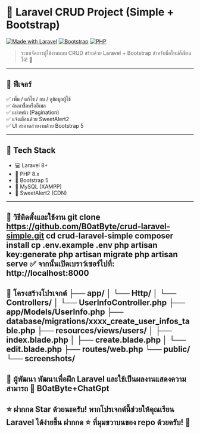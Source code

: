 # 🚀 Laravel CRUD Project (Simple + Bootstrap)

[![Made with Laravel](https://img.shields.io/badge/Laravel-Framework-red?style=flat&logo=laravel)](https://laravel.com)
[![Bootstrap](https://img.shields.io/badge/UI-Bootstrap-blue?style=flat&logo=bootstrap)](https://getbootstrap.com)
[![PHP](https://img.shields.io/badge/PHP-8.x-blueviolet?style=flat&logo=php)](https://www.php.net)

> ระบบจัดการผู้ใช้งานแบบ CRUD สร้างด้วย Laravel + Bootstrap สำหรับมือใหม่ก็เขียนได้! 🎯

---

## 📌 ฟีเจอร์

✅ เพิ่ม / แก้ไข / ลบ / ดูข้อมูลผู้ใช้  
✅ ค้นหาชื่อหรืออีเมล  
✅ แบ่งหน้า (Pagination)  
✅ แจ้งเตือนด้วย SweetAlert2  
✅ UI สะอาดสวยงามด้วย Bootstrap 5

---

## 🧰 Tech Stack

- 💻 Laravel 8+
- 🐘 PHP 8.x
- 🎨 Bootstrap 5
- 💾 MySQL (XAMPP)
- 🔔 SweetAlert2 (CDN)

---
🚀 วิธีติดตั้งและใช้งาน
git clone https://github.com/B0atByte/crud-laravel-simple.git
cd crud-laravel-simple
composer install
cp .env.example .env
php artisan key:generate
php artisan migrate
php artisan serve
✅ จากนั้นเปิดเบราว์เซอร์ไปที่: http://localhost:8000
---
📁 โครงสร้างโปรเจกต์
├── app/
│   └── Http/
│       └── Controllers/
│           └── UserInfoController.php
├── app/Models/UserInfo.php
├── database/migrations/xxxx_create_user_infos_table.php
├── resources/views/users/
│   ├── index.blade.php
│   ├── create.blade.php
│   └── edit.blade.php
├── routes/web.php
└── public/
    └── screenshots/
---
🧠 ผู้พัฒนา
พัฒนาเพื่อฝึก Laravel และใช้เป็นผลงานแสดงความสามารถ
👤 B0atByte+ChatGpt
---
⭐ ฝากกด Star ด้วยนะครับ!
หากโปรเจกต์นี้ช่วยให้คุณเรียน Laravel ได้ง่ายขึ้น
ฝากกด ⭐ ที่มุมขวาบนของ repo ด้วยครับ! 🙏
---
